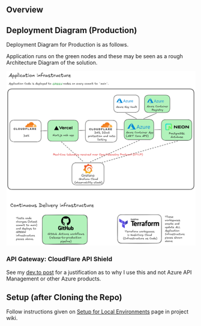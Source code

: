 ## Overview

## Deployment Diagram (Production)

Deployment Diagram for Production is as follows. 

Application runs on the green nodes and these may be seen as a rough Architecture Diagram of the solution.

![alt text](image.png)

### API Gateway: CloudFlare API Shield

See my [dev.to post]() for a justification as to why I use this and not Azure API Management or other Azure products.

## Setup (after Cloning the Repo)

Follow instructions given on [Setup for Local Environments](https://mahogany-experience-a64.notion.site/Setup-for-Local-Environments-23179793bdde80f59dd0df49f515c137) page in project wiki.
